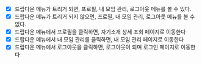 - [x] 드랍다운 메뉴가 트리거 되면, 프로필, 내 모임 관리, 로그아웃 메뉴를 볼 수 있다.
- [x] 드랍다운 메뉴가 트리거 되지 않으면, 프로필, 내 모임 관리, 로그아웃 메뉴를 볼 수 없다.
- [x] 드랍다운 메뉴에서 프로필을 클릭하면, 자기소개 상세 조회 페이지로 이동한다
- [x] 드랍다운 메뉴에서 내 모임 관리를 클릭하면, 내 모임 관리 페이지로 이동한다
- [x] 드랍다운 메뉴에서 로그아웃을 클릭하면, 로그아웃이 되며 로그인 페이지로 이동한다
